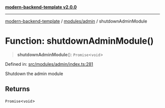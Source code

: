 [**modern-backend-template v2.0.0**](../../../README.md)

***

[modern-backend-template](../../../modules.md) / [modules/admin](../README.md) / shutdownAdminModule

# Function: shutdownAdminModule()

> **shutdownAdminModule**(): `Promise`\<`void`\>

Defined in: [src/modules/admin/index.ts:281](https://github.com/maemreyo/saas-4cus-nodejs/blob/2a5b3f3aa11335dfa561e80e1feabb8e6084261e/src/modules/admin/index.ts#L281)

Shutdown the admin module

## Returns

`Promise`\<`void`\>
